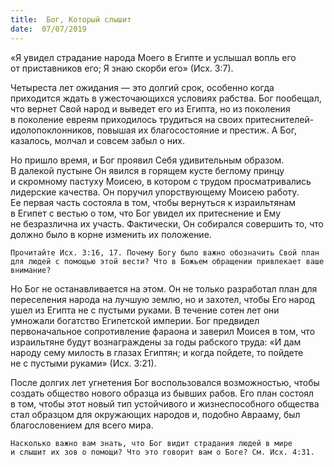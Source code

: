 ```yaml
---
title:  Бог, Который слышит
date:  07/07/2019
---
```


«Я увидел страдание народа Моего в Египте и услышал вопль его от приставников его; Я знаю скорби его» (Исх. 3:7).

Четыреста лет ожидания — это долгий срок, особенно когда приходится ждать в ужесточающихся условиях рабства. Бог пообещал, что вернет Свой народ и выведет его из Египта, но из поколения в поколение евреям приходилось трудиться на своих притеснителей-идолопоклонников, повышая их благосостояние и престиж. А Бог, казалось, молчал и совсем забыл о них.

Но пришло время, и Бог проявил Себя удивительным образом. В далекой пустыне Он явился в горящем кусте беглому принцу и скромному пастуху Моисею, в котором с трудом просматривались лидерские качества. Он поручил упорствующему Моисею работу. Ее первая часть состояла в том, чтобы вернуться к израильтянам в Египет с вестью о том, что Бог увидел их притеснение и Ему не безразлична их участь. Фактически, Он собирался совершить то, что должно было в корне изменить их положение.

`Прочитайте Исх. 3:16, 17. Почему Богу было важно обозначить Свой план для людей с помощью этой вести? Что в Божьем обращении привлекает ваше внимание?`

Но Бог не останавливается на этом. Он не только разработал план для переселения народа на лучшую землю, но и захотел, чтобы Его народ ушел из Египта не с пустыми руками. В течение сотен лет они умножали богатство Египетской империи. Бог предвидел первоначальное сопротивление фараона и заверил Моисея в том, что израильтяне будут вознаграждены за годы рабского труда: «И дам народу сему милость в глазах Египтян; и когда пойдете, то пойдете не с пустыми руками» (Исх. 3:21).

После долгих лет угнетения Бог воспользовался возможностью, чтобы создать общество нового образца из бывших рабов. Его план состоял в том, чтобы этот новый тип устойчивого и жизнеспособного общества стал образцом для окружающих народов и, подобно Аврааму, был благословением для всего мира.

`Насколько важно вам знать, что Бог видит страдания людей в мире и слышит их зов о помощи? Что это говорит вам о Боге? См. Исх. 4:31.`